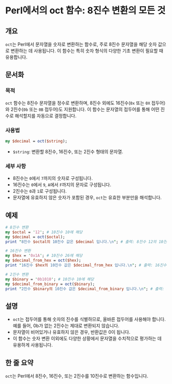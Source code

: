 <!--
Meta Description: # Perl에서의 oct 함수: 8진수 변환의 모든 것 ## 개요 `oct`는 Perl에서 문자열을 숫자로 변환하는 함수로, 주로 8진수 문자열을 해당 숫자 값으로 변환하는 데 사용됩니다. 이 함수는 특히 숫자 형식의 다양한 기초 변환이 필요할 때 유용합니다. ## 문...
Meta Keywords: oct, 8진수, 10진수, 16진수, 입니다
-->

# Perl에서의 oct 함수: 8진수 변환의 모든 것

## 개요
`oct`는 Perl에서 문자열을 숫자로 변환하는 함수로, 주로 8진수 문자열을 해당 숫자 값으로 변환하는 데 사용됩니다. 이 함수는 특히 숫자 형식의 다양한 기초 변환이 필요할 때 유용합니다.

## 문서화
### 목적
`oct` 함수는 8진수 문자열을 정수로 변환하며, 8진수 외에도 16진수(`0x` 또는 `0X` 접두어)와 2진수(`0b` 또는 `0B` 접두어)도 지원합니다. 이 함수는 문자열의 접두어를 통해 어떤 진수로 해석할지를 자동으로 결정합니다.

### 사용법
```perl
my $decimal = oct($string);
```
- `$string`: 변환할 8진수, 16진수, 또는 2진수 형태의 문자열.

### 세부 사항
- 8진수는 `0`에서 `7`까지의 숫자로 구성됩니다.
- 16진수는 `0`에서 `9`, `A`에서 `F`까지의 문자로 구성됩니다.
- 2진수는 `0`과 `1`로 구성됩니다.
- 문자열에 유효하지 않은 숫자가 포함된 경우, `oct`는 유효한 부분만을 해석합니다.

## 예제
```perl
# 8진수 변환
my $octal = '12'; # 10진수 10에 해당
my $decimal = oct($octal);
print "8진수 $octal의 10진수 값은 $decimal 입니다.\n"; # 출력: 8진수 12의 10진수 값은 10 입니다.

# 16진수 변환
my $hex = '0x1A'; # 10진수 26에 해당
my $decimal_from_hex = oct($hex);
print "16진수 $hex의 10진수 값은 $decimal_from_hex 입니다.\n"; # 출력: 16진수 0x1A의 10진수 값은 26 입니다.

# 2진수 변환
my $binary = '0b1010'; # 10진수 10에 해당
my $decimal_from_binary = oct($binary);
print "2진수 $binary의 10진수 값은 $decimal_from_binary 입니다.\n"; # 출력: 2진수 0b1010의 10진수 값은 10 입니다.
```

## 설명
- `oct`는 접두어를 통해 숫자의 진수를 식별하므로, 올바른 접두어를 사용해야 합니다. 예를 들어, 0b가 없는 2진수는 제대로 변환되지 않습니다.
- 문자열이 비어있거나 유효하지 않은 경우, 반환값은 0이 됩니다.
- 이 함수는 숫자 변환 이외에도 다양한 상황에서 문자열을 수치적으로 평가하는 데 유용하게 사용됩니다.

## 한 줄 요약
`oct`는 Perl에서 8진수, 16진수, 또는 2진수를 10진수로 변환하는 함수입니다.
